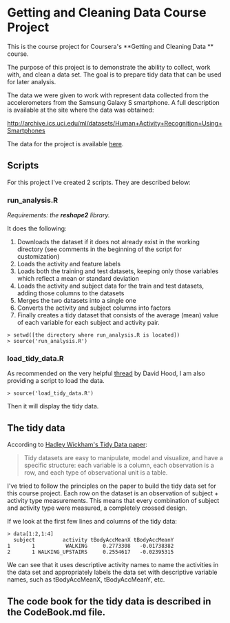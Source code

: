 # Getting and Cleaning Data Course Project

This is the course project for Coursera's **Getting and Cleaning Data ** course.

The purpose of this project is to demonstrate the ability to collect, work with, and clean a data set. The goal is to prepare tidy data that can be used for later analysis.

The data we were given to work with represent data collected from the accelerometers from the Samsung Galaxy S smartphone. A full description is available at the site where the data was obtained:

http://archive.ics.uci.edu/ml/datasets/Human+Activity+Recognition+Using+Smartphones

The data for the project is available [here](https://d396qusza40orc.cloudfront.net/getdata%2Fprojectfiles%2FUCI%20HAR%20Dataset.zip).

## Scripts
For this project I've created 2 scripts. They are described below:

### run_analysis.R
*Requirements: the **reshape2** library.*

 It does the following:

1. Downloads the dataset if it does not already exist in the working directory (see comments in the beginning of the script for customization)
2. Loads the activity and feature labels
3. Loads both the training and test datasets, keeping only those variables which reflect a mean or standard deviation
4. Loads the activity and subject data for the train and test datasets, adding those columns to the datasets
5. Merges the two datasets into a single one
6. Converts the activity and subject columns into factors
7. Finally creates a tidy dataset that consists of the average (mean) value of each variable for each subject and activity pair.

```
> setwd([the directory where run_analysis.R is located])
> source('run_analysis.R')

```


### load_tidy_data.R

As recommended on the very helpful [thread](https://class.coursera.org/getdata-030/forum/thread?thread_id=37) by David Hood, I am also providing a script to load the data.

```
> source('load_tidy_data.R')
```
Then it will display the tidy data.

## The tidy data
According to [Hadley Wickham's Tidy Data paper](http://www.jstatsoft.org/v59/i10/paper):

> Tidy datasets are easy to manipulate, model and visualize, and have a specific structure: each variable is a column, each observation is a row, and each type of observational unit is a table.

I've tried to follow the principles on the paper to build the tidy data set for this course project. Each row on the dataset is an observation of subject + activity type measurements. This means that every combination of subject and activity type were measured, a completely crossed design.

If we look at the first few lines and columns of the tidy data:

```
> data[1:2,1:4]
  subject         activity tBodyAccMeanX tBodyAccMeanY
1       1          WALKING     0.2773308   -0.01738382
2       1 WALKING_UPSTAIRS     0.2554617   -0.02395315
```

We can see that it uses descriptive activity names to name the activities in the data set and appropriately labels the data set with descriptive variable names, such as tBodyAccMeanX, tBodyAccMeanY, etc.

## The code book for the tidy data is described in the CodeBook.md file.

